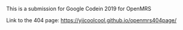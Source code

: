 This is a submission for Google Codein 2019 for OpenMRS

Link to the 404 page: https://yjjcoolcool.github.io/openmrs404page/
